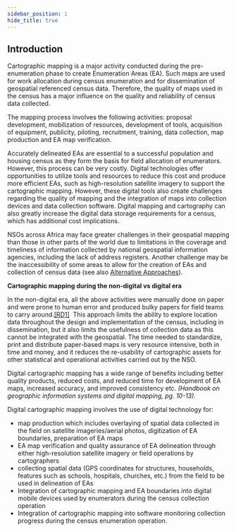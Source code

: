 ```yaml
---
sidebar_position: 1
hide_title: true
---
```


## Introduction  

Cartographic mapping is a major activity conducted during the pre-enumeration phase to create Enumeration Areas (EA). Such maps are used for work allocation during census enumeration and for dissemination of geospatial referenced census data. Therefore, the quality of maps used in the census has a major influence on the quality and reliability of census data collected.

The mapping process involves the following activities: proposal development, mobilization of resources, development of tools, acquisition of equipment, publicity, piloting, recruitment, training, data collection, map production and EA map verification.

Accurately delineated EAs are essential to a successful population and housing census as they form the basis for field allocation of enumerators. However, this process can be very costly. Digital technologies offer opportunities to utilize tools and resources to reduce this cost and produce more efficient EAs, such as high-resolution satellite imagery to support the cartographic mapping. However, these digital tools also create challenges regarding the quality of mapping and the integration of maps into collection devices and data collection software. Digital mapping and cartography can also greatly increase the digital data storage requirements for a census, which has additional cost implications.

NSOs across Africa may face greater challenges in their geospatial mapping than those in other parts of the world due to limitations in the coverage and timeliness of information collected by national geospatial information agencies, including the lack of address registers. Another challenge may be the inaccessibility of some areas to allow for the creation of EAs and collection of census data (see also [Alternative Approaches](file:///C:/Users/ymersha/Downloads/e-cencus-handbook/chapter2_to_upload.docx#_Alternative_Approaches)).

**Cartographic mapping during the non-digital vs digital era**

In the non-digital era, all the above activities were manually done on paper and were prone to human error and produced bulky papers for field teams to carry around.[\[RD1\]](file:///C:/Users/ymersha/Downloads/e-cencus-handbook/chapter2_to_upload.docx#_msocom_1)  This approach limits the ability to explore location data throughout the design and implementation of the census, including in dissemination, but it also limits the usefulness of collection data as this cannot be integrated with the geospatial. The time needed to standardize, print and distribute paper-based maps is very resource intensive, both in time and money, and it reduces the re-usability of cartographic assets for other statistical and operational activities carried out by the NSO.

Digital cartographic mapping has a wide range of benefits including better quality products, reduced costs, and reduced time for development of EA maps, increased accuracy, and improved consistency etc. _(Handbook on geographic information systems and digital mapping, pg. 10-13)._

Digital cartographic mapping involves the use of digital technology for:

*   map production which includes overlaying of spatial data collected in the field on satellite imageries/aerial photos, digitization of EA boundaries, preparation of EA maps
*   EA map verification and quality assurance of EA delineation through either high-resolution satellite imagery or field operations by cartographers
*   collecting spatial data (GPS coordinates for structures, households, features such as schools, hospitals, churches, etc.) from the field to be used in delineation of EAs
*   Integration of cartographic mapping and EA boundaries into digital mobile devices used by enumerators during the census collection operation
*   Integration of cartographic mapping into software monitoring collection progress during the census enumeration operation.

